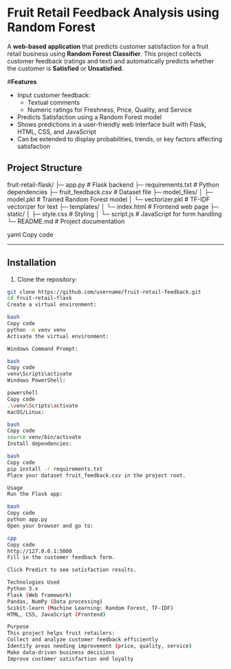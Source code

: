 # Fruit Retail Feedback Analysis using Random Forest

A **web-based application** that predicts customer satisfaction for a fruit retail business using **Random Forest Classifier**. This project collects customer feedback (ratings and text) and automatically predicts whether the customer is **Satisfied** or **Unsatisfied**.


#**Features**

- Input customer feedback:
  - Textual comments  
  - Numeric ratings for Freshness, Price, Quality, and Service  
- Predicts Satisfaction using a Random Forest model  
- Shows predictions in a user-friendly web interface built with Flask, HTML, CSS, and JavaScript  
- Can be extended to display probabilities, trends, or key factors affecting satisfaction  


## **Project Structure**

fruit-retail-flask/
├─ app.py # Flask backend
├─ requirements.txt # Python dependencies
├─ fruit_feedback.csv # Dataset file
├─ model_files/
│ ├─ model.pkl # Trained Random Forest model
│ └─ vectorizer.pkl # TF-IDF vectorizer for text
├─ templates/
│ └─ index.html # Frontend web page
├─ static/
│ ├─ style.css # Styling
│ └─ script.js # JavaScript for form handling
└─ README.md # Project documentation

yaml
Copy code

---

## **Installation**

1. Clone the repository:

```bash
git clone https://github.com/username/fruit-retail-feedback.git
cd fruit-retail-flask
Create a virtual environment:

bash
Copy code
python -m venv venv
Activate the virtual environment:

Windows Command Prompt:

bash
Copy code
venv\Scripts\activate
Windows PowerShell:

powershell
Copy code
.\venv\Scripts\activate
macOS/Linux:

bash
Copy code
source venv/bin/activate
Install dependencies:

bash
Copy code
pip install -r requirements.txt
Place your dataset fruit_feedback.csv in the project root.

Usage
Run the Flask app:

bash
Copy code
python app.py
Open your browser and go to:

cpp
Copy code
http://127.0.0.1:5000
Fill in the customer feedback form.

Click Predict to see satisfaction results.

Technologies Used
Python 3.x
Flask (Web framework)
Pandas, NumPy (Data processing)
Scikit-learn (Machine Learning: Random Forest, TF-IDF)
HTML, CSS, JavaScript (Frontend)

Purpose
This project helps fruit retailers:
Collect and analyze customer feedback efficiently
Identify areas needing improvement (price, quality, service)
Make data-driven business decisions
Improve customer satisfaction and loyalty


